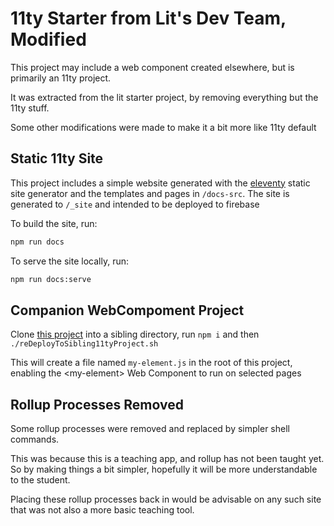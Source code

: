 # 11ty Starter from Lit's Dev Team, Modified

This project may include a web component created elsewhere, but is primarily an 11ty project.

It was extracted from the lit starter project, by removing everything but the 11ty stuff.

Some other modifications were made to make it a bit more like 11ty default

## Static 11ty Site

This project includes a simple website generated with the [eleventy](https://11ty.dev) static site generator and the templates and pages in `/docs-src`. The site is generated to `/_site` and intended to be deployed to firebase

To build the site, run:

```bash
npm run docs
```

To serve the site locally, run:

```bash
npm run docs:serve
```

## Companion WebCompoment Project

Clone [this project](https://github.com/CodersCampus/WebComponentStarterExampleTypeScript) into a sibling directory, run `npm i` and then `./reDeployToSibling11tyProject.sh`

This will create a file named `my-element.js` in the root of this project, enabling the &lt;my-element&gt; 
Web Component to run on selected pages

## Rollup Processes Removed

Some rollup processes were removed and replaced by simpler shell commands.

This was because this is a teaching app, and rollup has not been taught yet. So by making things a bit simpler, hopefully it will be more understandable to the student.

Placing these rollup processes back in would be advisable on any such site that was not also a more basic teaching tool.